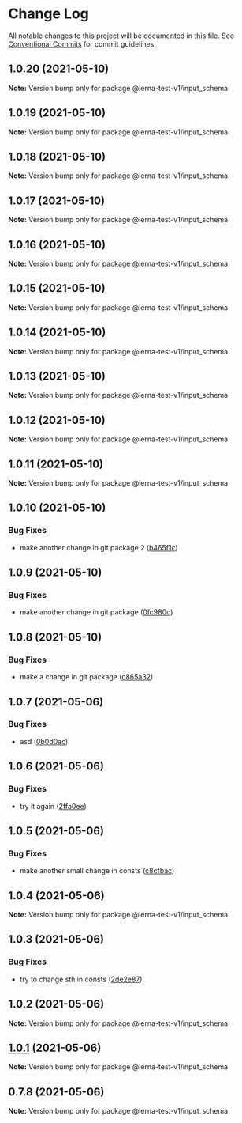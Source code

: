 # Change Log

All notable changes to this project will be documented in this file.
See [Conventional Commits](https://conventionalcommits.org) for commit guidelines.

## 1.0.20 (2021-05-10)

**Note:** Version bump only for package @lerna-test-v1/input_schema





## 1.0.19 (2021-05-10)

**Note:** Version bump only for package @lerna-test-v1/input_schema





## 1.0.18 (2021-05-10)

**Note:** Version bump only for package @lerna-test-v1/input_schema





## 1.0.17 (2021-05-10)

**Note:** Version bump only for package @lerna-test-v1/input_schema





## 1.0.16 (2021-05-10)

**Note:** Version bump only for package @lerna-test-v1/input_schema





## 1.0.15 (2021-05-10)

**Note:** Version bump only for package @lerna-test-v1/input_schema





## 1.0.14 (2021-05-10)

**Note:** Version bump only for package @lerna-test-v1/input_schema





## 1.0.13 (2021-05-10)

**Note:** Version bump only for package @lerna-test-v1/input_schema





## 1.0.12 (2021-05-10)

**Note:** Version bump only for package @lerna-test-v1/input_schema





## 1.0.11 (2021-05-10)

**Note:** Version bump only for package @lerna-test-v1/input_schema





## 1.0.10 (2021-05-10)


### Bug Fixes

* make another change in git package 2 ([b465f1c](https://github.com/apify/apify-shared-js/commit/b465f1c490a3e3cb295472871289bbae79f008cc))





## 1.0.9 (2021-05-10)


### Bug Fixes

* make another change in git package ([0fc980c](https://github.com/apify/apify-shared-js/commit/0fc980c5f4a15053d40ef1662add30a04d4bb290))





## 1.0.8 (2021-05-10)


### Bug Fixes

* make a change in git package ([c865a32](https://github.com/apify/apify-shared-js/commit/c865a32fca2e1b641eea20785a770134d48234b1))





## 1.0.7 (2021-05-06)


### Bug Fixes

* asd ([0b0d0ac](https://github.com/apify/apify-shared-js/commit/0b0d0ac31cf1aca6c638feeed68f3365ddc29e75))





## 1.0.6 (2021-05-06)


### Bug Fixes

* try it again ([2ffa0ee](https://github.com/apify/apify-shared-js/commit/2ffa0ee14d6e89ea0184d08c7fd58791fc192d9a))





## 1.0.5 (2021-05-06)


### Bug Fixes

* make another small change in consts ([c8cfbac](https://github.com/apify/apify-shared-js/commit/c8cfbac386a67578f75255fd6f14b7f6bfc7ee52))





## 1.0.4 (2021-05-06)

**Note:** Version bump only for package @lerna-test-v1/input_schema





## 1.0.3 (2021-05-06)


### Bug Fixes

* try to change sth in consts ([2de2e87](https://github.com/apify/apify-shared-js/commit/2de2e872fd09063bfe5ce2822edd5d60d6c1b051))





## 1.0.2 (2021-05-06)

**Note:** Version bump only for package @lerna-test-v1/input_schema





## [1.0.1](https://github.com/apify/apify-shared-js/compare/v0.7.8...v1.0.1) (2021-05-06)

**Note:** Version bump only for package @lerna-test-v1/input_schema





## 0.7.8 (2021-05-06)

**Note:** Version bump only for package @lerna-test-v1/input_schema
